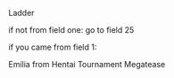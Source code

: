 Ladder

if not from field one: go to field 25

if you came from field 1:

Emilia from Hentai Tournament Megatease